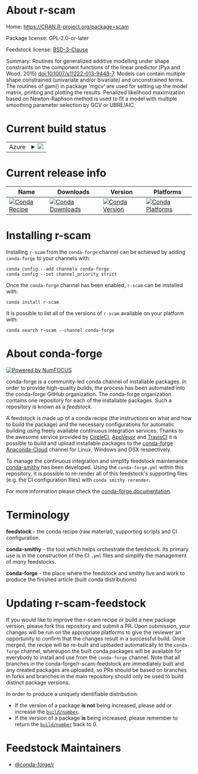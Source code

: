 About r-scam
============

Home: https://CRAN.R-project.org/package=scam

Package license: GPL-2.0-or-later

Feedstock license: [BSD-3-Clause](https://github.com/conda-forge/r-scam-feedstock/blob/master/LICENSE.txt)

Summary: Routines for generalized additive modelling under shape constraints on the component functions of the linear predictor (Pya and Wood, 2015) <doi:10.1007/s11222-013-9448-7>. Models can contain multiple shape constrained (univariate and/or bivariate) and unconstrained terms. The routines of gam() in package 'mgcv' are used for setting up the model matrix, printing and plotting the results.  Penalized likelihood maximization based on Newton-Raphson method is used to fit a model with multiple smoothing parameter selection by GCV or UBRE/AIC.

Current build status
====================


<table>
    
  <tr>
    <td>Azure</td>
    <td>
      <details>
        <summary>
          <a href="https://dev.azure.com/conda-forge/feedstock-builds/_build/latest?definitionId=14363&branchName=master">
            <img src="https://dev.azure.com/conda-forge/feedstock-builds/_apis/build/status/r-scam-feedstock?branchName=master">
          </a>
        </summary>
        <table>
          <thead><tr><th>Variant</th><th>Status</th></tr></thead>
          <tbody><tr>
              <td>linux_64_r_base4.0</td>
              <td>
                <a href="https://dev.azure.com/conda-forge/feedstock-builds/_build/latest?definitionId=14363&branchName=master">
                  <img src="https://dev.azure.com/conda-forge/feedstock-builds/_apis/build/status/r-scam-feedstock?branchName=master&jobName=linux&configuration=linux_64_r_base4.0" alt="variant">
                </a>
              </td>
            </tr><tr>
              <td>linux_64_r_base4.1</td>
              <td>
                <a href="https://dev.azure.com/conda-forge/feedstock-builds/_build/latest?definitionId=14363&branchName=master">
                  <img src="https://dev.azure.com/conda-forge/feedstock-builds/_apis/build/status/r-scam-feedstock?branchName=master&jobName=linux&configuration=linux_64_r_base4.1" alt="variant">
                </a>
              </td>
            </tr><tr>
              <td>osx_64_r_base4.0</td>
              <td>
                <a href="https://dev.azure.com/conda-forge/feedstock-builds/_build/latest?definitionId=14363&branchName=master">
                  <img src="https://dev.azure.com/conda-forge/feedstock-builds/_apis/build/status/r-scam-feedstock?branchName=master&jobName=osx&configuration=osx_64_r_base4.0" alt="variant">
                </a>
              </td>
            </tr><tr>
              <td>osx_64_r_base4.1</td>
              <td>
                <a href="https://dev.azure.com/conda-forge/feedstock-builds/_build/latest?definitionId=14363&branchName=master">
                  <img src="https://dev.azure.com/conda-forge/feedstock-builds/_apis/build/status/r-scam-feedstock?branchName=master&jobName=osx&configuration=osx_64_r_base4.1" alt="variant">
                </a>
              </td>
            </tr><tr>
              <td>win_64_r_base4.0</td>
              <td>
                <a href="https://dev.azure.com/conda-forge/feedstock-builds/_build/latest?definitionId=14363&branchName=master">
                  <img src="https://dev.azure.com/conda-forge/feedstock-builds/_apis/build/status/r-scam-feedstock?branchName=master&jobName=win&configuration=win_64_r_base4.0" alt="variant">
                </a>
              </td>
            </tr><tr>
              <td>win_64_r_base4.1</td>
              <td>
                <a href="https://dev.azure.com/conda-forge/feedstock-builds/_build/latest?definitionId=14363&branchName=master">
                  <img src="https://dev.azure.com/conda-forge/feedstock-builds/_apis/build/status/r-scam-feedstock?branchName=master&jobName=win&configuration=win_64_r_base4.1" alt="variant">
                </a>
              </td>
            </tr>
          </tbody>
        </table>
      </details>
    </td>
  </tr>
</table>

Current release info
====================

| Name | Downloads | Version | Platforms |
| --- | --- | --- | --- |
| [![Conda Recipe](https://img.shields.io/badge/recipe-r--scam-green.svg)](https://anaconda.org/conda-forge/r-scam) | [![Conda Downloads](https://img.shields.io/conda/dn/conda-forge/r-scam.svg)](https://anaconda.org/conda-forge/r-scam) | [![Conda Version](https://img.shields.io/conda/vn/conda-forge/r-scam.svg)](https://anaconda.org/conda-forge/r-scam) | [![Conda Platforms](https://img.shields.io/conda/pn/conda-forge/r-scam.svg)](https://anaconda.org/conda-forge/r-scam) |

Installing r-scam
=================

Installing `r-scam` from the `conda-forge` channel can be achieved by adding `conda-forge` to your channels with:

```
conda config --add channels conda-forge
conda config --set channel_priority strict
```

Once the `conda-forge` channel has been enabled, `r-scam` can be installed with:

```
conda install r-scam
```

It is possible to list all of the versions of `r-scam` available on your platform with:

```
conda search r-scam --channel conda-forge
```


About conda-forge
=================

[![Powered by NumFOCUS](https://img.shields.io/badge/powered%20by-NumFOCUS-orange.svg?style=flat&colorA=E1523D&colorB=007D8A)](http://numfocus.org)

conda-forge is a community-led conda channel of installable packages.
In order to provide high-quality builds, the process has been automated into the
conda-forge GitHub organization. The conda-forge organization contains one repository
for each of the installable packages. Such a repository is known as a *feedstock*.

A feedstock is made up of a conda recipe (the instructions on what and how to build
the package) and the necessary configurations for automatic building using freely
available continuous integration services. Thanks to the awesome service provided by
[CircleCI](https://circleci.com/), [AppVeyor](https://www.appveyor.com/)
and [TravisCI](https://travis-ci.com/) it is possible to build and upload installable
packages to the [conda-forge](https://anaconda.org/conda-forge)
[Anaconda-Cloud](https://anaconda.org/) channel for Linux, Windows and OSX respectively.

To manage the continuous integration and simplify feedstock maintenance
[conda-smithy](https://github.com/conda-forge/conda-smithy) has been developed.
Using the ``conda-forge.yml`` within this repository, it is possible to re-render all of
this feedstock's supporting files (e.g. the CI configuration files) with ``conda smithy rerender``.

For more information please check the [conda-forge documentation](https://conda-forge.org/docs/).

Terminology
===========

**feedstock** - the conda recipe (raw material), supporting scripts and CI configuration.

**conda-smithy** - the tool which helps orchestrate the feedstock.
                   Its primary use is in the construction of the CI ``.yml`` files
                   and simplify the management of *many* feedstocks.

**conda-forge** - the place where the feedstock and smithy live and work to
                  produce the finished article (built conda distributions)


Updating r-scam-feedstock
=========================

If you would like to improve the r-scam recipe or build a new
package version, please fork this repository and submit a PR. Upon submission,
your changes will be run on the appropriate platforms to give the reviewer an
opportunity to confirm that the changes result in a successful build. Once
merged, the recipe will be re-built and uploaded automatically to the
`conda-forge` channel, whereupon the built conda packages will be available for
everybody to install and use from the `conda-forge` channel.
Note that all branches in the conda-forge/r-scam-feedstock are
immediately built and any created packages are uploaded, so PRs should be based
on branches in forks and branches in the main repository should only be used to
build distinct package versions.

In order to produce a uniquely identifiable distribution:
 * If the version of a package **is not** being increased, please add or increase
   the [``build/number``](https://docs.conda.io/projects/conda-build/en/latest/resources/define-metadata.html#build-number-and-string).
 * If the version of a package **is** being increased, please remember to return
   the [``build/number``](https://docs.conda.io/projects/conda-build/en/latest/resources/define-metadata.html#build-number-and-string)
   back to 0.

Feedstock Maintainers
=====================

* [@conda-forge/r](https://github.com/conda-forge/r/)

